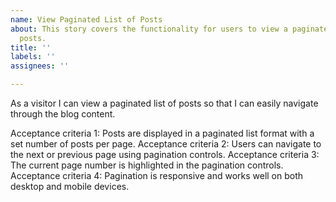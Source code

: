 ```yaml
---
name: View Paginated List of Posts
about: This story covers the functionality for users to view a paginated list of blog
  posts.
title: ''
labels: ''
assignees: ''

---
```


As a visitor I can view a paginated list of posts so that I can easily navigate through the blog content.

Acceptance criteria 1: Posts are displayed in a paginated list format with a set number of posts per page.
Acceptance criteria 2: Users can navigate to the next or previous page using pagination controls.
Acceptance criteria 3: The current page number is highlighted in the pagination controls.
Acceptance criteria 4: Pagination is responsive and works well on both desktop and mobile devices.
